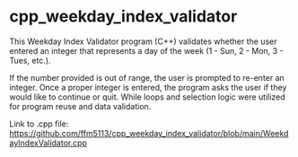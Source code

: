 # cpp_weekday_index_validator

This Weekday Index Validator program (C++) validates whether the user entered an integer that represents a day of the week (1 - Sun, 2 - Mon, 3 - Tues, etc.).

If the number provided is out of range, the user is prompted to re-enter an integer. Once a proper integer is entered, the program asks the user if they would like to continue or quit. While loops and selection logic were utilized for program reuse and data validation. 

Link to .cpp file: 
https://github.com/ffm5113/cpp_weekday_index_validator/blob/main/WeekdayIndexValidator.cpp
